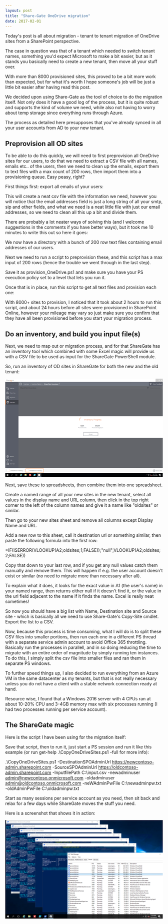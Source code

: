 ```yaml
---
layout: post
title: "Share-Gate OneDrive migration"
date: 2017-02-01
---
```


Today's post is all about migration - tenant to tenant migration of OneDrive sites from a SharePoint perspective.

The case in question was that of a tenant which needed to switch tenant names, something you'd expect Microsoft to make a bit easier, but as it stands you basically need to create a new tenant, then move all your stuff over.

With more than 8000 provisioned sites, this proved to be a bit more work than expected, but for what it's worth I hope someone's job will be just a little bit easier after having read this post.

We decided upon using Share-Gate as the tool of choice to do the migration itself. Not only does it have a good log of the process, but it is quite robust and supports the kind of volume we need, while also not having to worry about temp storage since everything runs through Azure.

The process as detailed here presupposes that you've already synced in all your user accounts from AD to your new tenant.

## Preprovision all OD sites

To be able to do this quickly, we will need to first preprovision all OneDrive sites for our users, to do that we need to extract a CSV file with all names, emails etc.. of the users, then we need to clean up the emails, export them to text files with a max count of 200 rows, then import them into a provisioning queue. Easy peasy, right?

First things first: export all emails of your users:

<script src="https://gist.github.com/kmosti/0d3ccf9f259eaa84706299902c113262.js"></script>

This will create a neat csv file with the information we need, however you will notice that the email addresses field is just a long string of all your smtp, sip and other fields, and what we need is a neat little file with just our email addresses, so we need to clean all this up a bit and divide them.

There are probably a lot neater ways of solving this (and I welcome suggestions in the comments if you have better ways), but it took me 10 minutes to write this out so here it goes:

<script src="https://gist.github.com/kmosti/51a7be7f82761aab323d1137ddaec060.js"></script>

We now have a directory with a bunch of 200 row text files containing email addresses of our users.

Next we need to run a script to preprovision these, and this script has a max input of 200 rows (hence the trouble we went through in the last step).

Save it as provision_OneDrive.ps1 and make sure you have your PS execution policy set to a level that lets you run it.

<script src="https://gist.github.com/kmosti/79fa5d525ba48303d3b86882d69d8018.js"></script>

Once that is in place, run this script to get all text files and provision each one:

<script src="https://gist.github.com/kmosti/726fdc097e6e163abeefbd057ae1521c.js"></script>

With 8000+ sites to provision, I noticed that it took about 2 hours to run this script, and about 24 hours before all sites were provisioned in SharePoint Online, however your mileage may vary so just make sure you confirm that they have all been provisioned before you start your migration process.


## Do an inventory, and build you input file(s)

Next, we need to map out or migration process, and for that ShareGate has an inventory tool which combined with some Excel magic will provide us with a CSV file to be used as input for the ShareGate PowerShell module.

So, run an inventory of OD sites in ShareGate for both the new and the old tenant:

<img src="/images/OD-migration/inventory.png" class="img-responsive" alt="running inventory">

Next, save these to spreadsheets, then combine them into one spreadsheet.

Create a named range of all your new sites in the new tenant, select all values in the display name and URL column, then click in the top right corner to the left of the column names and give it a name like "oldsites" or similar.

Then go to your new sites sheet and remove all columns except Display Name and URL.

Add a new row to this sheet, call it destination url or something similar, then paste the following formula into the first row:

=IF(ISERROR(VLOOKUP(A2;oldsites;1;FALSE));"null";VLOOKUP(A2;oldsites;2;FALSE))

Copy that down to your last row, and if you get any null values catch them manually and remove them. This will happen if e.g. the user account doesn't exist or similar (no need to migrate more than necessary after all).

To explain what it does, it looks for the exact value in A1 (the user's name) in your named range, then returns either null if it doesn't find it, or the value in the url field adjacent to the name if it finds the name. Excel is really neat sometimes!

So now you should have a big list with Name, Destination site and Source site - which is basically all we need to use Share-Gate's Copy-Site cmdlet. Export the list to a CSV.

Now, because this process is time consuming, what I will do is to split these CSV files into smaller portions, then run each one in a different PS thread with a separate service admin account to avoid Office 365 throttling. Basically run the processes in parallell, and in so doing reducing the time to migrate with an entire order of magnitude by simply running ten instances. To do this, I simply split the csv file into smaller files and ran them in separate PS windows.

To further speed things up, I also decided to run everything from an Azure VM in the same datacenter as my tenants, but that is not really necessary unless you do not have a client with a stable network connection ready at hand.

Resource wise, I found that a Windows 2016 server with 4 CPUs ran at about 10-20% CPU and 3-4GB memory max with six processes running (I had two processes running per service account).

## The ShareGate magic

Here is the script I have been using for the migration itself:

<script src="https://gist.github.com/kmosti/73230e26dd1c6feba038bf7dbffec7c5.js"></script>

Save that script, then to run it, just start a PS session and run it like this example (or run get-help .\CopyOneDriveSites.ps1 -full for more info):

.\CopyOneDriveSites.ps1 -DestinationSPOAdminUrl https://newcontoso-admin.sharepoint.com -SourceSPOAdminUrl https://oldcontoso-admin.sharepoint.com -InputfilePath C:\input.csv -newadminuser admin@newcontoso.onmicrosoft.com -oldadminuser admin@oldcontoso.onmicrosoft.com -neWAdminPwFile C:\newadminpw.txt -oldAdminPwFile C:\oldadminpw.txt

Start as many sessions per service account as you need, then sit back and relax for a few days while ShareGate moves the stuff you need.

Here is a screenshot that shows it in action:

<img src="/images/OD-migration/migrating.png" class="img-responsive" alt="running migration">